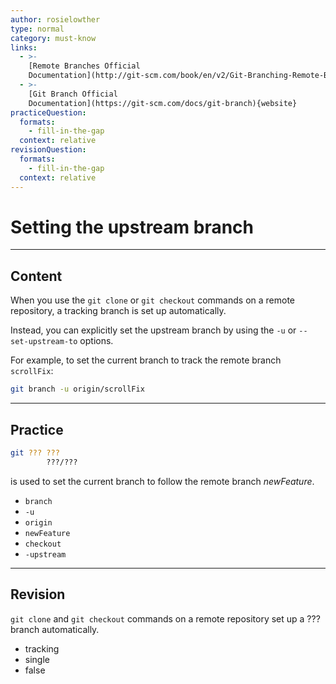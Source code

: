 ```yaml
---
author: rosielowther
type: normal
category: must-know
links:
  - >-
    [Remote Branches Official
    Documentation](http://git-scm.com/book/en/v2/Git-Branching-Remote-Branches){website}
  - >-
    [Git Branch Official
    Documentation](https://git-scm.com/docs/git-branch){website}
practiceQuestion:
  formats:
    - fill-in-the-gap
  context: relative
revisionQuestion:
  formats:
    - fill-in-the-gap
  context: relative
---
```


# Setting the upstream branch


---

## Content

When you use the `git clone` or `git checkout` commands on a remote repository, a tracking branch is set up automatically.

Instead, you can explicitly set the upstream branch by using the `-u` or `--set-upstream-to` options.

For example, to set the current branch to track the remote branch `scrollFix`:

```bash
git branch -u origin/scrollFix
```


---

## Practice

```bash
git ??? ??? 
        ???/???
```

is used to set the current branch to follow the remote branch *newFeature*.

- `branch`
- `-u`
- `origin`
- `newFeature`
- `checkout`
- `-upstream`


---

## Revision

`git clone` and `git checkout` commands on a remote repository set up a ??? branch automatically.

- tracking
- single
- false
